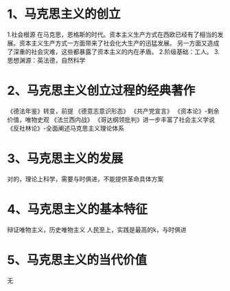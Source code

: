# 1、马克思主义的创立
1.社会根源
在马克思，恩格斯的时代。资本主义生产方式在西欧已经有了相当的发展。资本主义生产方式一方面带来了社会化大生产的迅猛发展。
另一方面又造成了深重的社会灾难，这些都暴露了资本主义的内在矛盾。
2.阶级基础：工人。
3.思想渊源：英法德，自然科学

# 2、马克思主义创立过程的经典著作
《德法年鉴》转变，前提
《德意志意识形态》
《共产党宣言》
《资本论》-剩余价值，唯物史观
《法兰西内战》
《哥达纲领批判》进一步丰富了社会主义学说
《反社林论》-全面阐述马克思主义理论体系
# 3、马克思主义的发展
对的，理论上科学，需要与时俱进，不能提供革命具体方案
# 4、马克思主义的基本特征
辩证唯物主义，历史唯物主义
人民至上，实践是最高的k，与时俱进
# 5、马克思主义的当代价值
无